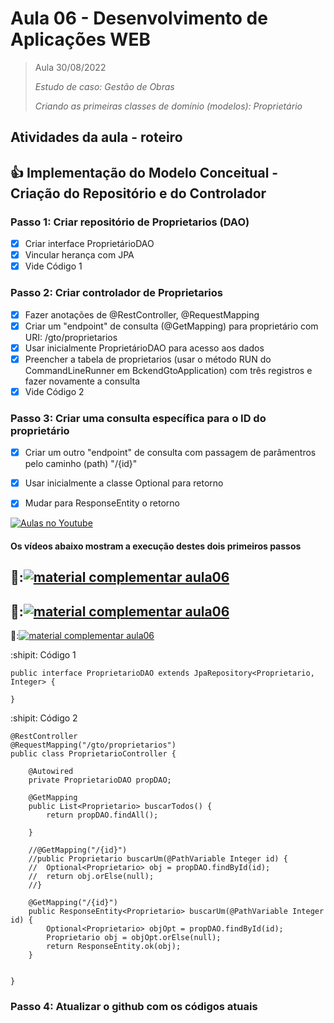 # Aula 06 - Desenvolvimento de Aplicações WEB

> Aula 30/08/2022
> 
>  *Estudo de caso: Gestão de Obras* 
>  
>  *Criando as primeiras classes de domínio (modelos): Proprietário* 



## Atividades da aula - roteiro

## :+1: Implementação do Modelo Conceitual - Criação do Repositório e do Controlador

### Passo 1: Criar repositório de Proprietarios (DAO)
- [x] Criar interface ProprietárioDAO
- [x] Vincular herança com JPA
- [x] Vide Código 1

### Passo 2: Criar controlador de Proprietarios 
- [x] Fazer anotações de @RestController, @RequestMapping
- [x] Criar um "endpoint" de consulta (@GetMapping) para proprietário com URI: /gto/proprietarios
- [x] Usar inicialmente ProprietárioDAO para acesso aos dados
- [x] Preencher a tabela de proprietarios (usar o método RUN do CommandLineRunner em BckendGtoApplication) com três registros e fazer novamente a consulta
- [x] Vide Código 2

### Passo 3: Criar uma consulta específica para o ID do proprietário
- [x] Criar um outro "endpoint" de consulta com passagem de parâmentros pelo caminho (path) "/{id}"
- [x] Usar inicialmente a classe Optional para retorno
- [x] Mudar para ResponseEntity o retorno


[![Aulas no Youtube](https://github.com/marcoswagner-commits/gestao_obras_aula_daw/blob/cb3e2ea9547f9ddc831277f07919c3e78451eb92/yt-icon.png)](https://www.youtube.com/channel/UCfO-aJxKLqau0TnL0AfNAvA)
####  Os vídeos abaixo mostram a execução destes dois primeiros passos

🥇:[![material complementar aula06](https://github.com/marcoswagner-commits/gestao_obras_aula_daw/blob/d7dfaab16fc7aa70a05cac9ff55b3cd58ce0d385/documentos/Capa_aula06.png)](https://www.youtube.com/watch?v=VHhqVr3YLpM)
-
🥈:[![material complementar aula06](https://github.com/marcoswagner-commits/gestao_obras_aula_daw/blob/d7dfaab16fc7aa70a05cac9ff55b3cd58ce0d385/documentos/Capa_aula06.png)](https://www.youtube.com/watch?v=R9_oUikVjAE)
-
🥉:[![material complementar aula06](https://github.com/marcoswagner-commits/gestao_obras_aula_daw/blob/d7dfaab16fc7aa70a05cac9ff55b3cd58ce0d385/documentos/Capa_aula06.png)](https://www.youtube.com/watch?v=tbziAnjO-34)



:shipit: Código 1
```
public interface ProprietarioDAO extends JpaRepository<Proprietario, Integer> {

}
```

:shipit: Código 2
```
@RestController
@RequestMapping("/gto/proprietarios")
public class ProprietarioController {
	
	@Autowired
	private ProprietarioDAO propDAO;
	
	@GetMapping
	public List<Proprietario> buscarTodos() {
		return propDAO.findAll();
		
	}
	
	//@GetMapping("/{id}")
	//public Proprietario buscarUm(@PathVariable Integer id) {
	//	Optional<Proprietario> obj = propDAO.findById(id);
	//	return obj.orElse(null); 
	//}
	
	@GetMapping("/{id}")
	public ResponseEntity<Proprietario> buscarUm(@PathVariable Integer id) {
		Optional<Proprietario> objOpt = propDAO.findById(id);
		Proprietario obj = objOpt.orElse(null);
		return ResponseEntity.ok(obj);
	}


}
```

### Passo 4: Atualizar o github com os códigos atuais


	
